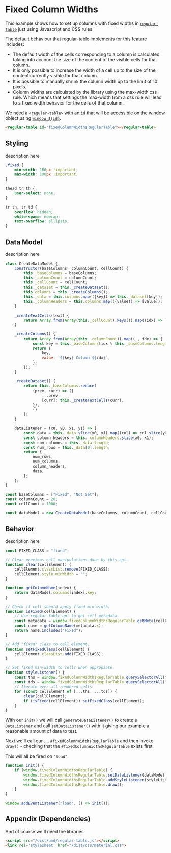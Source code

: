 # Fixed Column Widths

This example shows how to set up columns with fixed widths in
[`regular-table`](https://github.com/jpmorganchase/regular-table) just using
Javascript and CSS rules.

The default behaviour that regular-table implements for this feature includes:
* The default width of the cells corresponding to a column is calculated
taking into account the size of the content of the visible cells for that column.
* It is only possible to increase the width of a cell up to the size of the
content currently visible for that column.
* It is possible to manually shrink the column width up to the limit of 10 pixels.
* Column widths are calculated by the library using the max-width css rule. Which
means that settings the max-width from a css rule will lead to a fixed width
behavior for the cells of that column.

We need a `<regular-table>` with an `id` that will be accessible on the window
object using [`window.${id}`](https://stackoverflow.com/questions/18713272/why-do-dom-elements-exist-as-properties-on-the-window-object).

```html
<regular-table id="fixedColumnWidthsRegularTable"></regular-table>
```

## Styling

description here

```css
.fixed {
    min-width: 100px !important;
    max-width: 100px !important;
}

thead tr th {
    user-select: none;
}

tr th, tr td {
    overflow: hidden;
    white-space: nowrap;
    text-overflow: ellipsis;
}
```

## Data Model

description here

``` javascript
class CreateDataModel {
    constructor(baseColumns, columnCount, cellCount) {
        this._baseColumns = baseColumns;
        this._columnCount = columnCount;
        this._cellCount = cellCount;
        this._dataset = this._createDataset();
        this.columns = this._createColumns();
        this._data = this.columns.map(({key}) => this._dataset[key]);
        this._columnHeaders = this.columns.map(({value}) => [value]);
    }

    _createTextCells(text) {
        return Array.from(Array(this._cellCount).keys()).map((idx) => `${text} ${idx}`);
    }

    _createColumns() {
        return Array.from(Array(this._columnCount)).map((_, idx) => {
            const key = this._baseColumns[idx % this._baseColumns.length];
            return {
                key,
                value: `${key} Column ${idx}`,
            };
        });
    }

    _createDataset() {
        return this._baseColumns.reduce(
            (prev, curr) => ({
                ...prev,
                [curr]: this._createTextCells(curr),
            }),
            {}
        );
    }

    dataListener = (x0, y0, x1, y1) => {
        const data = this._data.slice(x0, x1).map((col) => col.slice(y0, y1));
        const column_headers = this._columnHeaders.slice(x0, x1);
        const num_columns = this._data.length;
        const num_rows = this._data[0].length;
        return {
            num_rows,
            num_columns,
            column_headers,
            data,
        };
    };
}

const baseColumns = ["Fixed", "Not Set"];
const columnCount = 20;
const cellCount = 1000;

const dataModel = new CreateDataModel(baseColumns, columnCount, cellCount);
```

## Behavior

description here

``` javascript
const FIXED_CLASS = "fixed";

// Clear previous cell manipulations done by this api.
function clear(cellElement) {
    cellElement.classList.remove(FIXED_CLASS);
    cellElement.style.minWidth = "";
}

function getColumnName(index) {
    return dataModel.columns[index].key;
}

// Check if cell should apply fixed min-width.
function isFixed(cellElement) {
    // Use regular-table api to get cell metadata.
    const metadata = window.fixedColumnWidthsRegularTable.getMeta(cellElement);
    const name = getColumnName(metadata.x);
    return name.includes("Fixed");
}

// Add "fixed" class to cell element.
function setFixedClass(cellElement) {
    cellElement.classList.add(FIXED_CLASS);
}

// Set fixed min-width to cells when appropiate.
function styleListener() {
    const ths = window.fixedColumnWidthsRegularTable.querySelectorAll("thead th");
    const tds = window.fixedColumnWidthsRegularTable.querySelectorAll("tbody td");
    // Iterate over all rendered cells.
    for (const cellElement of [...ths, ...tds]) {
        clear(cellElement);
        if (isFixed(cellElement)) setFixedClass(cellElement);
    }
}

```

With our `init()` we will call `generateDataListener()` to create a `DataListener`
and call `setDataListener()` with it giving our example a reasonable amount of
data to test.

Next we'll call our .... `#fixedColumnWidthsRegularTable`
and then invoke `draw()` - checking that the `#fixedColumnWidthsRegularTable`
exists first.

This will all be fired on `"load"`.

```javascript
function init() {
    if (window.fixedColumnWidthsRegularTable) {
        window.fixedColumnWidthsRegularTable.setDataListener(dataModel.dataListener);
        window.fixedColumnWidthsRegularTable.addStyleListener(styleListener);
        window.fixedColumnWidthsRegularTable.draw();
    }
}

window.addEventListener("load", () => init());
```

## Appendix (Dependencies)

And of course we'll need the libraries.

```html
<script src="/dist/umd/regular-table.js"></script>
<link rel='stylesheet' href="/dist/css/material.css">
```

